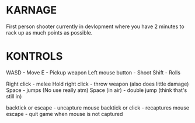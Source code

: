 # KARNAGE
First person shooter currently in devlopment where you have 2 minutes to rack up as much points as possible.

# KONTROLS

WASD - Move
E - Pickup weapon
Left mouse button - Shoot
Shift - Rolls

Right click - melee 
Hold right click - throw weapon (also does little damage)
Space - jumps (No use really atm)
Space (in air) - double jump (think that's still in)
  
backtick or escape - uncapture mouse
backtick or click - recaptures mouse
escape - quit game when mouse is not captured
